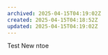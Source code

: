 ```yaml
---
archived: 2025-04-15T04:19:02Z
created: 2025-04-15T04:18:52Z
updated: 2025-04-15T04:19:02Z
---
```

Test New ntoe